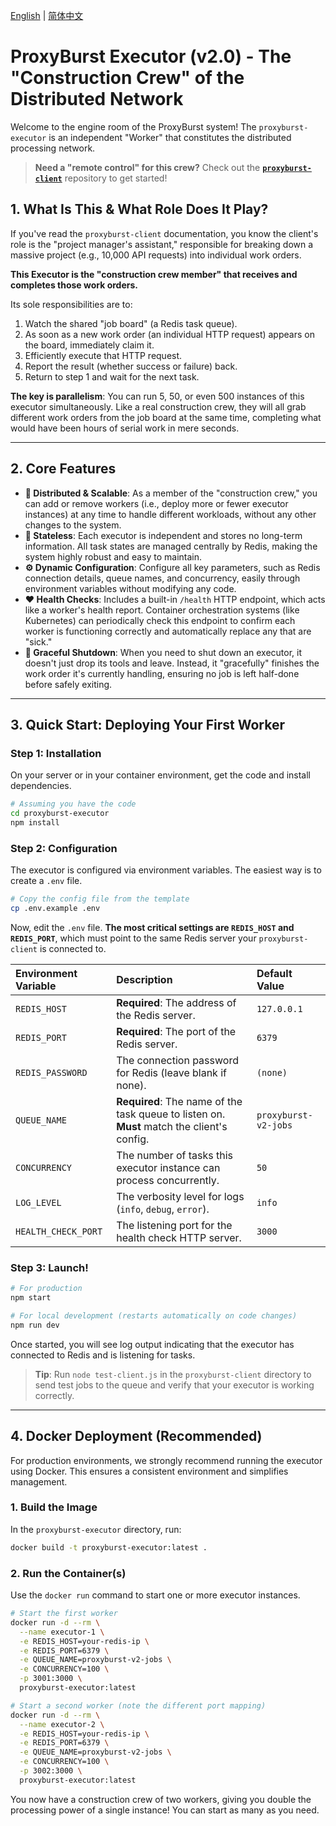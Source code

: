 [English](README.md) | [简体中文](README.zh-CN.md)

# ProxyBurst Executor (v2.0) - The "Construction Crew" of the Distributed Network

Welcome to the engine room of the ProxyBurst system! The `proxyburst-executor` is an independent "Worker" that constitutes the distributed processing network.

> **Need a "remote control" for this crew?** Check out the [**`proxyburst-client`**](https://github.com/cityO/proxyburst-client) repository to get started!

## 1. What Is This & What Role Does It Play?

If you've read the `proxyburst-client` documentation, you know the client's role is the "project manager's assistant," responsible for breaking down a massive project (e.g., 10,000 API requests) into individual work orders.

**This Executor is the "construction crew member" that receives and completes those work orders.**

Its sole responsibilities are to:
1.  Watch the shared "job board" (a Redis task queue).
2.  As soon as a new work order (an individual HTTP request) appears on the board, immediately claim it.
3.  Efficiently execute that HTTP request.
4.  Report the result (whether success or failure) back.
5.  Return to step 1 and wait for the next task.

**The key is parallelism**: You can run 5, 50, or even 500 instances of this executor simultaneously. Like a real construction crew, they will all grab different work orders from the job board at the same time, completing what would have been hours of serial work in mere seconds.

---

## 2. Core Features

- **🚀 Distributed & Scalable**: As a member of the "construction crew," you can add or remove workers (i.e., deploy more or fewer executor instances) at any time to handle different workloads, without any other changes to the system.
- **🧩 Stateless**: Each executor is independent and stores no long-term information. All task states are managed centrally by Redis, making the system highly robust and easy to maintain.
- **⚙️ Dynamic Configuration**: Configure all key parameters, such as Redis connection details, queue names, and concurrency, easily through environment variables without modifying any code.
- **❤️ Health Checks**: Includes a built-in `/health` HTTP endpoint, which acts like a worker's health report. Container orchestration systems (like Kubernetes) can periodically check this endpoint to confirm each worker is functioning correctly and automatically replace any that are "sick."
- **🌙 Graceful Shutdown**: When you need to shut down an executor, it doesn't just drop its tools and leave. Instead, it "gracefully" finishes the work order it's currently handling, ensuring no job is left half-done before safely exiting.

---

## 3. Quick Start: Deploying Your First Worker

### Step 1: Installation
On your server or in your container environment, get the code and install dependencies.
```bash
# Assuming you have the code
cd proxyburst-executor
npm install
```

### Step 2: Configuration
The executor is configured via environment variables. The easiest way is to create a `.env` file.
```bash
# Copy the config file from the template
cp .env.example .env
```
Now, edit the `.env` file. **The most critical settings are `REDIS_HOST` and `REDIS_PORT`**, which must point to the same Redis server your `proxyburst-client` is connected to.

| Environment Variable | Description                                                                                | Default Value        |
| :------------------- | :----------------------------------------------------------------------------------------- | :------------------- |
| `REDIS_HOST`         | **Required**: The address of the Redis server.                                             | `127.0.0.1`          |
| `REDIS_PORT`         | **Required**: The port of the Redis server.                                                | `6379`               |
| `REDIS_PASSWORD`     | The connection password for Redis (leave blank if none).                                   | `(none)`             |
| `QUEUE_NAME`         | **Required**: The name of the task queue to listen on. **Must** match the client's config. | `proxyburst-v2-jobs` |
| `CONCURRENCY`        | The number of tasks this executor instance can process concurrently.                       | `50`                 |
| `LOG_LEVEL`          | The verbosity level for logs (`info`, `debug`, `error`).                                   | `info`               |
| `HEALTH_CHECK_PORT`  | The listening port for the health check HTTP server.                                       | `3000`               |

### Step 3: Launch!
```bash
# For production
npm start

# For local development (restarts automatically on code changes)
npm run dev
```
Once started, you will see log output indicating that the executor has connected to Redis and is listening for tasks.

> **Tip**: Run `node test-client.js` in the `proxyburst-client` directory to send test jobs to the queue and verify that your executor is working correctly.

---

## 4. Docker Deployment (Recommended)

For production environments, we strongly recommend running the executor using Docker. This ensures a consistent environment and simplifies management.

### 1. Build the Image
In the `proxyburst-executor` directory, run:
```bash
docker build -t proxyburst-executor:latest .
```

### 2. Run the Container(s)
Use the `docker run` command to start one or more executor instances.
```bash
# Start the first worker
docker run -d --rm \
  --name executor-1 \
  -e REDIS_HOST=your-redis-ip \
  -e REDIS_PORT=6379 \
  -e QUEUE_NAME=proxyburst-v2-jobs \
  -e CONCURRENCY=100 \
  -p 3001:3000 \
  proxyburst-executor:latest

# Start a second worker (note the different port mapping)
docker run -d --rm \
  --name executor-2 \
  -e REDIS_HOST=your-redis-ip \
  -e REDIS_PORT=6379 \
  -e QUEUE_NAME=proxyburst-v2-jobs \
  -e CONCURRENCY=100 \
  -p 3002:3000 \
  proxyburst-executor:latest
```
You now have a construction crew of two workers, giving you double the processing power of a single instance! You can start as many as you need. 